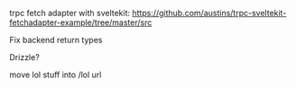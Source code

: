 trpc fetch adapter with sveltekit: https://github.com/austins/trpc-sveltekit-fetchadapter-example/tree/master/src

Fix backend return types

Drizzle?

move lol stuff into /lol url
